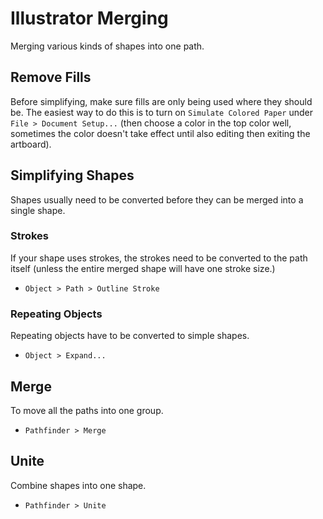 # Illustrator Merging

Merging various kinds of shapes into one path.

## Remove Fills

Before simplifying, make sure fills are only being used where they should be. The easiest way to do this is to turn on `Simulate Colored Paper` under `File > Document Setup...` (then choose a color in the top color well, sometimes the color doesn't take effect until also editing then exiting the artboard).

## Simplifying Shapes

Shapes usually need to be converted before they can be merged into a single shape.

### Strokes

If your shape uses strokes, the strokes need to be converted to the path itself (unless the entire merged shape will have one stroke size.)

- `Object > Path > Outline Stroke`

### Repeating Objects

Repeating objects have to be converted to simple shapes.

- `Object > Expand...`

## Merge

To move all the paths into one group.

- `Pathfinder > Merge`

## Unite

Combine shapes into one shape.

- `Pathfinder > Unite`
